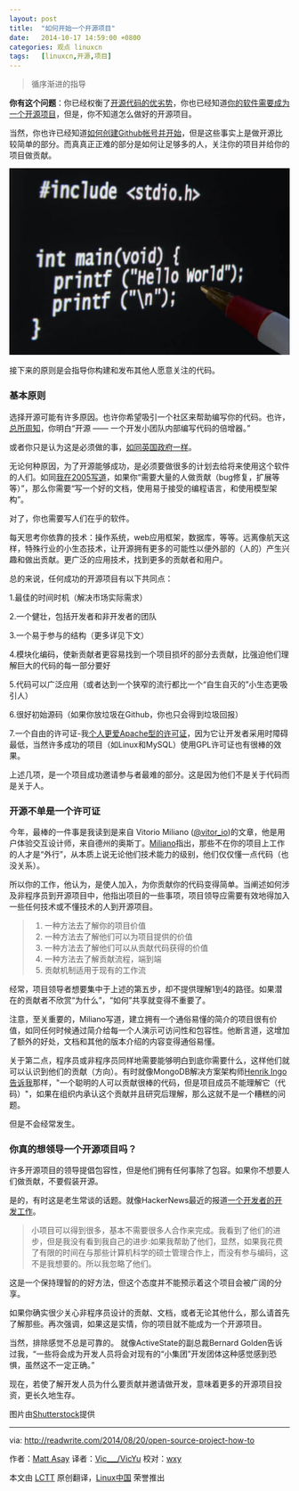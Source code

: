 ```yaml
---
layout: post
title:	"如何开始一个开源项目"
date:	2014-10-17 14:59:00 +0800 
categories:	观点 linuxcn 
tags:	[linuxcn,开源,项目]
---
```




> 
> 循序渐进的指导
> 
> 
> 


**你有这个问题**：你已经权衡了[开源代码的优劣势](http://readwrite.com/2014/07/07/open-source-software-pros-cons)，你也已经知道[你的软件需要成为一个开源项目](http://readwrite.com/2014/08/15/open-source-software-business-zulily-erp-wall-street-journal)，但是，你不知道怎么做好的开源项目。


当然，你也许已经知道[如何创建Github帐号并开始](http://www.cocoanetics.com/2011/01/starting-an-opensource-project-on-github/)，但是这些事实上是做开源比较简单的部分。而真真正正难的部分是如何让足够多的人，关注你的项目并给你的项目做贡献。


![](/Asserts/Images/album/201410/17/110104o6ooeo0mfiem98sm.jpg)


接下来的原则是会指导你构建和发布其他人愿意关注的代码。


### 基本原则


选择开源可能有许多原因。也许你希望吸引一个社区来帮助编写你的代码。也许，[总所周知](http://werd.io/2014/the-roi-of-building-open-source-software)，你明白“开源 —— 一个开发小团队内部编写代码的倍增器。”


或者你只是认为这是必须做的事，[如同英国政府一样](https://www.gov.uk/design-principles)。


无论何种原因，为了开源能够成功，是必须要做很多的计划去给将来使用这个软件的人们。如同[我在2005写道](http://asay.blogspot.com/2005/09/so-you-want-to-build-open-source.html)，如果你“需要大量的人做贡献（bug修复，扩展等等）”，那么你需要“写一个好的文档，使用易于接受的编程语言，和使用模型架构”。


对了，你也需要写人们在乎的软件。


每天思考你依靠的技术：操作系统，web应用框架，数据库，等等。远离像航天这样，特殊行业的小生态技术，让开源拥有更多的可能性以便外部的（人的）产生兴趣和做出贡献。更广泛的应用技术，找到更多的贡献者和用户。


总的来说，任何成功的开源项目有以下共同点：


1.最佳的时间时机（解决市场实际需求）


2.一个健壮，包括开发者和非开发者的团队


3.一个易于参与的结构（更多详见下文）


4.模块化编码，使新贡献者更容易找到一个项目损坏的部分去贡献，比强迫他们理解巨大的代码的每一部分要好


5.代码可以广泛应用（或者达到一个狭窄的流行都比一个“自生自灭的”小生态更吸引人）


6.很好初始源码（如果你放垃圾在Github，你也只会得到垃圾回报）


7.一个自由的许可证-我[个人更爱Apache型的许可证](http://www.cnet.com/news/apache-better-than-gpl-for-open-source-business/)，因为它让开发者采用时障碍最低，当然许多成功的项目（如Linux和MySQL）使用GPL许可证也有很棒的效果。


上述几项，是一个项目成功邀请参与者最难的部分。这是因为他们不是关于代码而是关于人。


### 开源不单是一个许可证


今年，最棒的一件事是我读到是来自 Vitorio Miliano ([@vitor\_io](https://twitter.com/vitor_io))的文章，他是用户体验交互设计师，来自德州的奥斯丁。[Miliano](http://opensourcedesign.is/blogging_about/import-designers/)指出，那些不在你的项目上工作的人才是“外行”，从本质上说无论他们技术能力的级别，他们仅仅懂一点代码（也没关系）。


所以你的工作，他认为，是使人加入，为你贡献你的代码变得简单。当阐述如何涉及非程序员到开源项目中，他指出项目的一些事项，项目领导应需要有效地得加入一些任何技术或不懂技术的人到开源项目。



> 1. 一种方法去了解你的项目价值
> 2. 一种方法去了解他们可以为项目提供的价值
> 3. 一种方法去了解他们可以从贡献代码获得的价值
> 4. 一种方法去了解贡献流程，端到端
> 5. 贡献机制适用于现有的工作流
> 


经常，项目领导者想要集中于上述的第五步，却不提供理解1到4的路径。如果潜在的贡献者不欣赏“为什么”，“如何”共享就变得不重要了。


注意，至关重要的，Miliano写道，建立拥有一个通俗易懂的简介的项目很有价值，如同任何时候通过简介给每一个人演示可访问性和包容性。他断言道，这增加了额外的好处，文档和其他的版本介绍的内容变得通俗易懂。


关于第二点，程序员或非程序员同样地需要能够明白到底你需要什么，这样他们就可以认识到他们的贡献（方向）。有时就像MongoDB解决方案架构师[Henrik Ingo告诉我](https://twitter.com/h_ingo/status/501323333301190656)那样，"一个聪明的人可以贡献很棒的代码，但是项目成员不能理解它（代码）"，如果在组织内承认这个贡献并且研究后理解，那么这就不是一个糟糕的问题。


但是不会经常发生。


### 你真的想领导一个开源项目吗？


许多开源项目的领导提倡包容性，但是他们拥有任何事除了包容。如果你不想要人们做贡献，不要假装开源。


是的，有时这是老生常谈的话题。就像HackerNews最近的报道[一个开发者的开发工作](https://news.ycombinator.com/item?id=8122814)。



> 
> 小项目可以得到很多，基本不需要很多人合作来完成。我看到了他们的进步，但是我没有看到我自己的进步:如果我帮助了他们，显然，如果我花费了有限的时间在与那些计算机科学的硕士管理合作上，而没有参与编码，这不是我想要的。所以我忽略了他们。
> 
> 
> 


这是一个保持理智的的好方法，但这个态度并不能预示着这个项目会被广阔的分享。


如果你确实很少关心非程序员设计的贡献、文档，或者无论其他什么，那么请首先了解那些。再次强调，如果这是实情，你的项目就不能成为一个开源项目。


当然，排除感觉不总是可靠的。 就像ActiveState的副总裁Bernard Golden告诉过我，“一些将会成为开发人员将会对现有的“小集团”开发团体这种感觉感到恐惧，虽然这不一定正确。”


现在，若使了解开发人员为什么要贡献并邀请做开发，意味着更多的开源项目投资，更长久地生存。


图片由[Shutterstock](http://www.shutterstock.com/)提供




---


via: <http://readwrite.com/2014/08/20/open-source-project-how-to>


作者：[Matt Asay](http://readwrite.com/author/matt-asay) 译者：[Vic\_\_\_/VicYu](http://www.vicyu.net) 校对：[wxy](https://github.com/wxy)


本文由 [LCTT](https://github.com/LCTT/TranslateProject) 原创翻译，[Linux中国](http://linux.cn/) 荣誉推出
